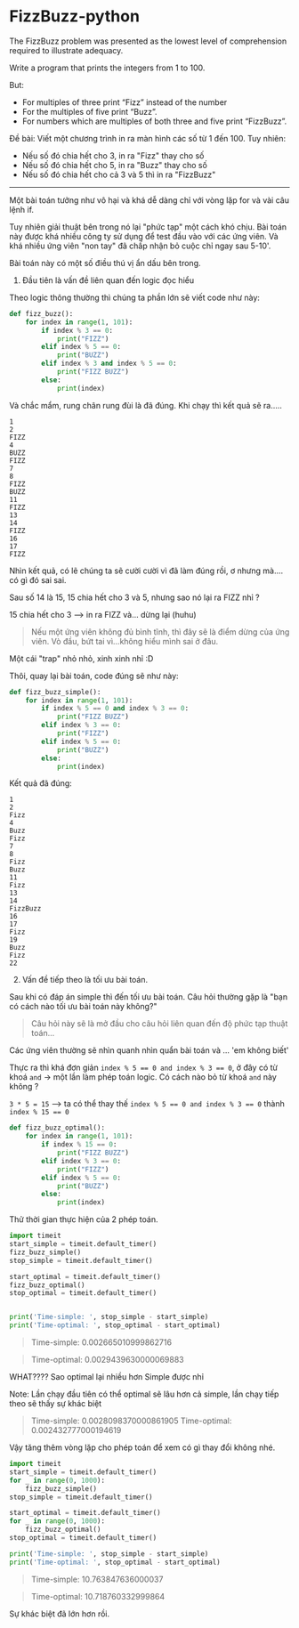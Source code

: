 # FizzBuzz-python
The   FizzBuzz   problem was presented as the lowest level of comprehension required to illustrate adequacy.

Write a program that prints the integers from 1 to 100.

But:
- For multiples of three print “Fizz” instead of the number
- For the multiples of five print “Buzz”.
- For numbers which are multiples of both three and five print “FizzBuzz”.



Đề bài: 
Viết một chương trình in ra màn hình các số từ 1 đến 100. Tuy nhiên: 
- Nếu số đó chia hết cho 3, in ra "Fizz" thay cho số 
- Nếu số đó chia hết cho 5, in ra "Buzz" thay cho số 
- Nếu số đó chia hết cho cả 3 và 5 thì in ra "FizzBuzz"

------
Một bài toán tưởng như vô hại và khá dễ dàng chỉ với vòng lặp for và vài câu lệnh if.

Tuy nhiên giải thuật bên trong nó lại "phức tạp" một cách khó chịu.
Bài toán này được khá nhiều công ty sử dụng để test đầu vào với các ứng viên. Và khá nhiều ứng viên "non tay" đã chấp nhận bỏ cuộc chỉ ngay sau 5-10'.

Bài toán này có một số điều thú vị ẩn dấu bên trong.
1. Đầu tiên là vấn đề liên quan đến logic đọc hiểu

Theo logic thông thường thì chúng ta phần lớn sẽ viết code như này:

```Python
def fizz_buzz():
    for index in range(1, 101):
        if index % 3 == 0:
            print("FIZZ")
        elif index % 5 == 0:
            print("BUZZ")
        elif index % 3 and index % 5 == 0:
            print("FIZZ BUZZ")
        else:
            print(index)
```

Và chắc mẩm, rung chân rung đùi là đã đúng. Khi chạy thì kết quả sẽ ra.....

```
1
2
FIZZ
4
BUZZ
FIZZ
7
8
FIZZ
BUZZ
11
FIZZ
13
14
FIZZ
16
17
FIZZ
```

Nhìn kết quả, có lẽ chúng ta sẽ cười cười vì đã làm đúng rồi, ơ nhưng mà.... có gì đó sai sai. 

Sau số 14 là 15, 15 chia hết cho 3 và 5, nhưng sao nó lại ra FIZZ nhỉ ?

15 chia hết cho 3 --> in ra FIZZ và... dừng lại (huhu)

> Nếu một ứng viên không đủ bình tĩnh, thì đây sẽ là điểm dừng của ứng viên. 
> Vò đầu, bứt tai vì...không hiểu mình sai ở đâu.

Một cái "trap" nhỏ nhỏ, xinh xinh nhỉ :D

Thôi, quay lại bài toán, code đúng sẽ như này: 

```Python
def fizz_buzz_simple():
    for index in range(1, 101):
        if index % 5 == 0 and index % 3 == 0:
            print("FIZZ BUZZ")
        elif index % 3 == 0:
            print("FIZZ")
        elif index % 5 == 0:
            print("BUZZ")
        else:
            print(index)
```

Kết quả đã đúng:
```
1
2
Fizz
4
Buzz
Fizz
7
8
Fizz
Buzz
11
Fizz
13
14
FizzBuzz
16
17
Fizz
19
Buzz
Fizz
22
```

2. Vấn đề tiếp theo là tối ưu bài toán.

Sau khi có đáp án simple thì đến tối ưu bài toán. Câu hỏi thường gặp là "bạn có cách nào tối ưu bài toán này không?"

> Câu hỏi này sẽ là mở đầu cho câu hỏi liên quan đến độ phức tạp thuật toán...

Các ứng viên thường sẽ nhìn quanh nhìn quẩn bài toán và ... 'em không biết'

Thực ra thì khá đơn giản `index % 5 == 0 and index % 3 == 0`, ở đây có từ khoá `and` -> một lần làm phép toán logic. Có cách nào bỏ từ khoá `and` này không ? 

`3 * 5 = 15` --> ta có thể thay thế `index % 5 == 0 and index % 3 == 0` thành `index % 15 == 0`

```Python
def fizz_buzz_optimal():
    for index in range(1, 101):
        if index % 15 == 0:
            print("FIZZ BUZZ")
        elif index % 3 == 0:
            print("FIZZ")
        elif index % 5 == 0:
            print("BUZZ")
        else:
            print(index)
```

Thử thời gian thực hiện của 2 phép toán.

```Python
import timeit
start_simple = timeit.default_timer()
fizz_buzz_simple()
stop_simple = timeit.default_timer()

start_optimal = timeit.default_timer()
fizz_buzz_optimal()
stop_optimal = timeit.default_timer()


print('Time-simple: ', stop_simple - start_simple)  
print('Time-optimal: ', stop_optimal - start_optimal)  

```


>Time-simple:  0.002665010999862716

>Time-optimal:  0.0029439630000069883

WHAT???? Sao optimal lại nhiều hơn Simple được nhỉ 


Note: Lần chạy đầu tiên có thể optimal sẽ lâu hơn cả simple, lần chạy tiếp theo sẽ thấy sự khác biệt

>Time-simple:  0.0028098370000861905
>Time-optimal:  0.002432777000194619


Vậy tăng thêm vòng lặp cho phép toán để xem có gì thay đổi không nhé.

```Python
import timeit
start_simple = timeit.default_timer()
for _ in range(0, 1000):
    fizz_buzz_simple()
stop_simple = timeit.default_timer()

start_optimal = timeit.default_timer()
for _ in range(0, 1000):
    fizz_buzz_optimal()
stop_optimal = timeit.default_timer()
```

```Python
print('Time-simple: ', stop_simple - start_simple)  
print('Time-optimal: ', stop_optimal - start_optimal)  

```

>Time-simple:  10.763847636000037

>Time-optimal:  10.718760332999864

Sự khác biệt đã lớn hơn rồi.



